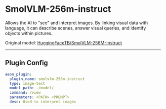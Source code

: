 # SmolVLM-256m-instruct

Allows the AI to "see" and interpret images. By linking visual data with language, it can describe scenes, answer visual queries, and identify objects within pictures.

Original model: [HuggingFaceTB/SmolVLM-256M-Instruct](https://huggingface.co/HuggingFaceTB/SmolVLM-256M-Instruct)

---
## Plugin Config
```yaml
aeon_plugin:
  plugin_name: smolvlm-256m-instruct
  type: image-text
  model_path: ./model/
  command: /view
  parameters: <PATH> <PROMPT>
  desc: Used to interpret images
```


